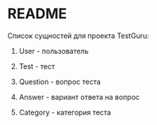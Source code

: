# README

Список сущностей для проекта TestGuru:

1. User - пользователь

2. Test - тест

3. Question - вопрос теста

4. Answer - вариант ответа на вопрос

5. Category - категория теста
